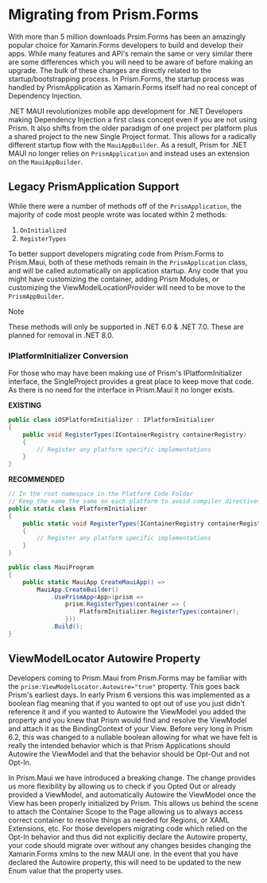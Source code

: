 # Migrating from Prism.Forms

With more than 5 million downloads Prsim.Forms has been an amazingly popular choice for Xamarin.Forms developers to build and develop their apps. While many features and API's remain the same or very similar there are some differences which you will need to be aware of before making an upgrade. The bulk of these changes are directly related to the startup/bootstrapping process. In Prism.Forms, the startup process was handled by PrismApplication as Xamarin.Forms itself had no real concept of Dependency Injection. 

.NET MAUI revolutionizes mobile app development for .NET Developers making Dependency Injection a first class concept even if you are not using Prism. It also shifts from the older paradigm of one project per platform plus a shared project to the new Single Project format. This allows for a radically different startup flow with the `MauiAppBuilder`. As a result, Prism for .NET MAUI no longer relies on `PrismApplication` and instead uses an extension on the `MauiAppBuilder`.

## Legacy PrismApplication Support

While there were a number of methods off of the `PrismApplication`, the majority of code most people wrote was located within 2 methods:

1. `OnInitialized`
2. `RegisterTypes`

To better support developers migrating code from Prism.Forms to Prism.Maui, both of these methods remain in the `PrismApplication` class, and will be called automatically on application startup. Any code that you might have customizing the container, adding Prism Modules, or customizing the ViewModelLocationProvider will need to be move to the `PrismAppBuilder`.

> [!Note]
> These methods will only be supported in .NET 6.0 & .NET 7.0. These are planned for removal in .NET 8.0.

### IPlatformInitializer Conversion

For those who may have been making use of Prism's IPlatformInitializer interface, the SingleProject provides a great place to keep move that code. As there is no need for the interface in Prism.Maui it no longer exists.

**EXISTING**
```cs
public class iOSPlatformInitializer : IPlatformInitializer
{
    public void RegisterTypes(IContainerRegistry containerRegistry)
    {
        // Register any platform specific implementations
    }
}
```

**RECOMMENDED**
```cs
// In the root namespace in the Platform Code Folder
// Keep the name the same on each platform to avoid compiler directives
public static class PlatformInitializer
{
    public static void RegisterTypes(IContainerRegistry containerRegistry)
    {
        // Register any platform specific implementations
    }
}

public class MauiProgram
{
    public static MauiApp CreateMauiApp() =>
        MauiApp.CreateBuilder()
            .UsePrismApp<App>(prism =>
                prism.RegisterTypes(container => {
                    PlatformInitializer.RegisterTypes(container);
                }))
            .Build();
}
```

## ViewModelLocator Autowire Property

Developers coming to Prism.Maui from Prism.Forms may be familiar with the `prism:ViewModelLocator.Autowire="true"` property. This goes back Prism's earliest days. In early Prism 6 versions this was implemented as a boolean flag meaning that if you wanted to opt out of use you just didn't reference it and if you wanted to Autowire the ViewModel you added the property and you knew that Prism would find and resolve the ViewModel and attach it as the BindingContext of your View. Before very long in Prism 6.2, this was changed to a nullable boolean allowing for what we have felt is really the intended behavior which is that Prism Applications should Autowire the ViewModel and that the behavior should be Opt-Out and not Opt-In.

In Prism.Maui we have introduced a breaking change. The change provides us more flexibility by allowing us to check if you Opted Out or already provided a ViewModel, and automatically Autowire the ViewModel once the View has been properly initialized by Prism. This allows us behind the scene to attach the Container Scope to the Page allowing us to always access correct container to resolve things as needed for Regions, or XAML Extensions, etc. For those developers migrating code which relied on the Opt-In behavior and thus did not explicitly declare the Autowire property, your code should migrate over without any changes besides changing the Xamarin.Forms xmlns to the new MAUI one. In the event that you have declared the Autowire property, this will need to be updated to the new Enum value that the property uses.